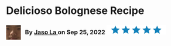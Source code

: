 
# Delicioso Bolognese Recipe

<h3> 
  <img src="blank.jpeg" alt="Jason's beautiful blank stare"
     width="40" height="40" style="float:left"
  /> 
   &nbsp;&nbsp; By   <a  
  href= "https://www.bluegolf.com/a/#/players/player/jlai124" target= "_blank" > 
  Jaso La </a> 
   on Sep 25, 2022 
  <img src="blue stars.jpeg" alt="five blue stars"
     width="163" height="25" 
  />
   
</h3>



















